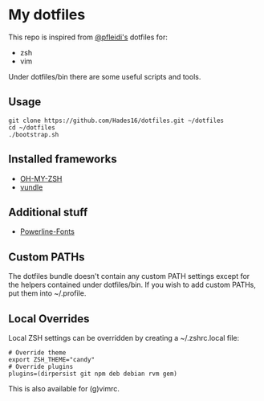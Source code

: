 # My dotfiles

This repo is inspired from [@pfleidi's](http://github.com/pfleidi) dotfiles for:

- zsh
- vim

Under dotfiles/bin there are some useful scripts and tools.

## Usage

    git clone https://github.com/Hades16/dotfiles.git ~/dotfiles
    cd ~/dotfiles
    ./bootstrap.sh

## Installed frameworks

- [OH-MY-ZSH](https://github.com/robbyrussell/oh-my-zsh)
- [vundle](https://github.com/gmarik/vundle)

## Additional stuff
- [Powerline-Fonts](https://github.com/powerline/fonts)

## Custom PATHs

The dotfiles bundle doesn't contain any custom PATH settings except for the helpers contained under dotfiles/bin. If you wish to add custom PATHs, put them into ~/.profile.

## Local Overrides

Local ZSH settings can be overridden by creating a ~/.zshrc.local file:

    # Override theme
    export ZSH_THEME="candy"
    # Override plugins
    plugins=(dirpersist git npm deb debian rvm gem)

This is also available for (g)vimrc.
